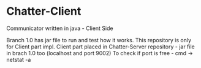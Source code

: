 Chatter-Client
==============

Communicator written in java - Client Side

Branch 1.0 has jar file to run and test how it works.
This repository is only for Client part impl.
Client part placed in Chatter-Server repository - jar file in brach 1.0 too (localhost and port 9002)
To check if port is free - cmd -> netstat -a
